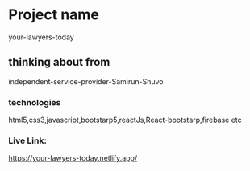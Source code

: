 # Project name

your-lawyers-today

## thinking about from

independent-service-provider-Samirun-Shuvo

### technologies 
html5,css3,javascript,bootstarp5,reactJs,React-bootstarp,firebase etc
### Live Link:
https://your-lawyers-today.netlify.app/


